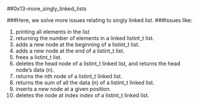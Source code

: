##0x13-more_singly_linked_lists

###Here, we solve more issues relating to singly
linked list.
###Issues like:
1. printing all elements in the list
1. returning the number of elements in a linked listint_t list.
1. adds a new node at the beginning of a listint_t list.
1. adds a new node at the end of a listint_t list.
1. frees a listint_t list.
1. deletes the head node of a listint_t linked list, and returns the head node’s data (n).
1. returns the nth node of a listint_t linked list.
1. returns the sum of all the data (n) of a listint_t linked list.
1. inserts a new node at a given position.
1. deletes the node at index index of a listint_t linked list.
